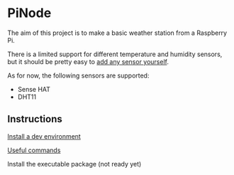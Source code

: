# PiNode

The aim of this project is to make a basic weather station from a Raspberry Pi.

There is a limited support for different temperature and humidity sensors, but it should be pretty easy to [add any sensor yourself](docs/add_sensor.md).

As for now, the following sensors are supported:
- Sense HAT
- DHT11

## Instructions

[Install a dev environment](docs/dev_install.md)

[Useful commands](docs/commands.md)

Install the executable package (not ready yet)